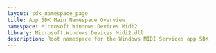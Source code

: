 ```yaml
---
layout: sdk_namespace_page
title: App SDK Main Namespace Overview
namespace: Microsoft.Windows.Devices.Midi2
library: Microsoft.Windows.Devices.Midi2.dll
description: Root namespace for the Windows MIDI Services app SDK
---
```

